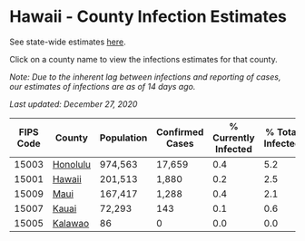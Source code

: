 # Hawaii - County Infection Estimates

See state-wide estimates [here](/infections/us-hi).

Click on a county name to view the infections estimates for that county.

*Note: Due to the inherent lag between infections and reporting of cases, our estimates of infections are as of 14 days ago.*

*Last updated: December 27, 2020*

|   FIPS Code |               County |   Population |   Confirmed Cases |   % Currently Infected |   % Total Infected |
|-------------|----------------------|--------------|-------------------|------------------------|--------------------|
|       15003 | [Honolulu](honolulu) |      974,563 |            17,659 |                    0.4 |                5.2 |
|       15001 |     [Hawaii](hawaii) |      201,513 |             1,880 |                    0.2 |                2.5 |
|       15009 |         [Maui](maui) |      167,417 |             1,288 |                    0.4 |                2.1 |
|       15007 |       [Kauai](kauai) |       72,293 |               143 |                    0.1 |                0.6 |
|       15005 |   [Kalawao](kalawao) |           86 |                 0 |                    0.0 |                0.0 |